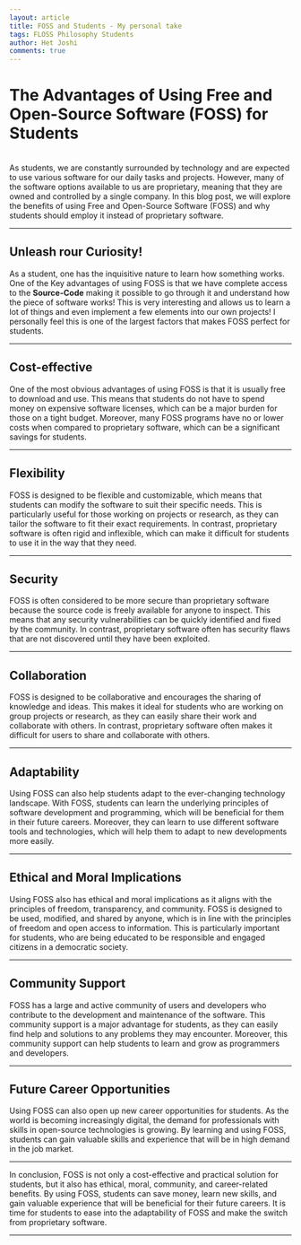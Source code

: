```yaml
---
layout: article
title: FOSS and Students - My personal take
tags: FLOSS Philosophy Students
author: Het Joshi
comments: true
---
```

The Advantages of Using Free and Open-Source Software (FOSS) for Students
========================

<br>
As students, we are constantly surrounded by technology and are expected to use various software for our daily tasks and projects. However, many of the software options available to us are proprietary, meaning that they are owned and controlled by a single company. In this blog post, we will explore the benefits of using Free and Open-Source Software (FOSS) and why students should employ it instead of proprietary software.

---
## Unleash rour Curiosity!

As a student, one has the inquisitive nature to learn how something works. One of the Key advantages of using FOSS is that we have complete access to the **Source-Code** making it possible to go through it and understand how the piece of software works! This is very interesting and allows us to learn a lot of things and even implement a few elements into our own projects! I personally feel this is one of the largest factors that makes FOSS perfect for students.

---
## Cost-effective

One of the most obvious advantages of using FOSS is that it is usually free to download and use. This means that students do not have to spend money on expensive software licenses, which can be a major burden for those on a tight budget. Moreover, many FOSS programs have no or lower costs when compared to proprietary software, which can be a significant savings for students.

---
## Flexibility

FOSS is designed to be flexible and customizable, which means that students can modify the software to suit their specific needs. This is particularly useful for those working on projects or research, as they can tailor the software to fit their exact requirements. In contrast, proprietary software is often rigid and inflexible, which can make it difficult for students to use it in the way that they need.

---
## Security

FOSS is often considered to be more secure than proprietary software because the source code is freely available for anyone to inspect. This means that any security vulnerabilities can be quickly identified and fixed by the community. In contrast, proprietary software often has security flaws that are not discovered until they have been exploited.

---
## Collaboration

FOSS is designed to be collaborative and encourages the sharing of knowledge and ideas. This makes it ideal for students who are working on group projects or research, as they can easily share their work and collaborate with others. In contrast, proprietary software often makes it difficult for users to share and collaborate with others.

---
## Adaptability

Using FOSS can also help students adapt to the ever-changing technology landscape. With FOSS, students can learn the underlying principles of software development and programming, which will be beneficial for them in their future careers. Moreover, they can learn to use different software tools and technologies, which will help them to adapt to new developments more easily.

---
## Ethical and Moral Implications

Using FOSS also has ethical and moral implications as it aligns with the principles of freedom, transparency, and community. FOSS is designed to be used, modified, and shared by anyone, which is in line with the principles of freedom and open access to information. This is particularly important for students, who are being educated to be responsible and engaged citizens in a democratic society.

---
## Community Support

FOSS has a large and active community of users and developers who contribute to the development and maintenance of the software. This community support is a major advantage for students, as they can easily find help and solutions to any problems they may encounter. Moreover, this community support can help students to learn and grow as programmers and developers.

---
## Future Career Opportunities

Using FOSS can also open up new career opportunities for students. As the world is becoming increasingly digital, the demand for professionals with skills in open-source technologies is growing. By learning and using FOSS, students can gain valuable skills and experience that will be in high demand in the job market.

--- 

In conclusion, FOSS is not only a cost-effective and practical solution for students, but it also has ethical, moral, community, and career-related benefits. By using FOSS, students can save money, learn new skills, and gain valuable experience that will be beneficial for their future careers. It is time for students to ease into the adaptability of FOSS and make the switch from proprietary software.

---

